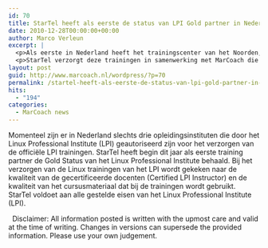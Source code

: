 ```yaml
---
id: 70
title: StarTel heeft als eerste de status van LPI Gold partner in Nederland
date: 2010-12-28T00:00:00+00:00
author: Marco Verleun
excerpt: |
  <p>Als eerste in Nederland heeft het trainingscenter van het Noorden, StarTel, de status gekregen van  LPI Gold partner. LPI (Linux Professionals Institute) is een Linux distributie onafhankelijk certificerings instituut.</p>
  <p>StarTel verzorgt deze trainingen in samenwerking met MarCoach die gekwalificeerde docenten levert.</p>
layout: post
guid: http://www.marcoach.nl/wordpress/?p=70
permalink: /startel-heeft-als-eerste-de-status-van-lpi-gold-partner-in-nederland/
hits:
  - "194"
categories:
  - MarCoach news
---
```

Momenteel zijn er in Nederland slechts drie opleidingsinstituten die door het Linux Professional Institute (LPI) geautoriseerd zijn voor het verzorgen van de officiële LPI trainingen. StarTel heeft begin dit jaar als eerste training partner de Gold Status van het Linux Professional Institute behaald. Bij het verzorgen van de Linux trainingen van het LPI wordt gekeken naar de kwaliteit van de gecertificeerde docenten (Certified LPI Instructor) en de kwaliteit van het cursusmateriaal dat bij de trainingen wordt gebruikt. StarTel voldoet aan alle gestelde eisen van het Linux Professional Institute (LPI).

  Disclaimer: All information posted is written with the upmost care and valid at the time of writing. Changes in versions can supersede the provided information. Please use your own judgement.